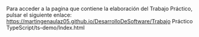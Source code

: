 Para acceder a la pagina que contiene la elaboración del Trabajo Práctico, pulsar el siguiente enlace:
https://martingenaulaz05.github.io/DesarrolloDeSoftware/Trabajo Práctico TypeScript/ts-demo/Index.html
